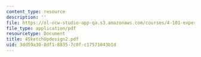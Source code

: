 ```yaml
---
content_type: resource
description: ''
file: https://ol-ocw-studio-app-qa.s3.amazonaws.com/courses/4-101-experiencing-architecture-studio-spring-2003/3dd59a308df188357c0fc17571043b1d_4SketchUpdesign2.pdf
file_type: application/pdf
resourcetype: Document
title: 4SketchUpdesign2.pdf
uid: 3dd59a30-8df1-8835-7c0f-c17571043b1d
---
```

